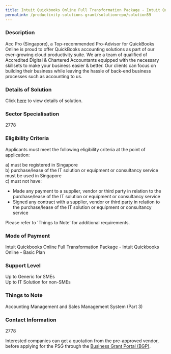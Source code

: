 ```yaml
---
title: Intuit Quickbooks Online Full Transformation Package - Intuit Quickbooks Online - Basic Plan
permalink: /productivity-solutions-grant/solutionrepo/solution59
---
```


### Description

Acc Pro (Singapore), a Top-recommended Pro-Advisor for QuickBooks Online is proud to offer QuickBooks accounting solutions as part of our ever-growing cloud productivity suite. We are a team of qualified of Accredited Digital & Chartered Accountants equipped with the necessary skillsets to make your business easier & better. Our clients can focus on building their business while leaving the hassle of back-end business processes such as accounting to us.

### Details of Solution

Click <a href='Acc Pro (Singapore) Pte. Ltd.' target='_blank' rel='noopener'>here</a> to view details of solution.

### Sector Specialisation

 2778 

### Eligibility Criteria

Applicants must meet the following eligibility criteria at the point of application:

a) must be registered in Singapore <br>
b) purchase/lease of the IT solution or equipment or consultancy service must be used in Singapore <br>
c) must not have:
- Made any payment to a supplier, vendor or third party in relation to the purchase/lease of the IT solution or equipment or consultancy service
- Signed any contract with a supplier, vendor or third party in relation to the purchase/lease of the IT solution or equipment or consultancy service

Please refer to 'Things to Note' for additional requirements.

### Mode of Payment
Intuit Quickbooks Online Full Transformation Package - Intuit Quickbooks Online - Basic Plan

### Support Level
Up to Generic for SMEs <br>
Up to IT Solution for non-SMEs

### Things to Note
Accounting Management and Sales Management System (Part 3)

### Contact Information
2778

Interested companies can get a quotation from the pre-approved vendor, before applying for the PSG through the <a target='_blank' rel='noopener' href='https://www.businessgrants.gov.sg/'>Business Grant Portal (BGP)</a>.
